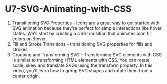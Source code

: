 # U7-SVG-Animating-with-CSS
 
1. Transitioning SVG Properties - Icons are a great way to get started with SVG animation because they're perfect for simple interactions like hover states. We'll start by creating a CSS transition that animates icon fill colors on :hover.
2. Fill and Stroke Transitions - transitioning SVG properties for fills and strokes.
3. Grouping and Transforming SVG - Transforming SVG elements with CSS is similar to transforming HTML elements with CSS. You can rotate, scale, skew and translate SVGs using the transform property. In this video, you'll learn how to group SVG shapes and rotate them from a center origin.